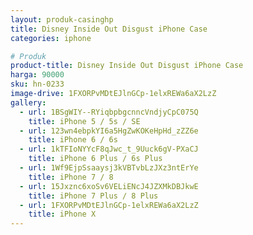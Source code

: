 ```yaml
---
layout: produk-casinghp
title: Disney Inside Out Disgust iPhone Case
categories: iphone

# Produk
product-title: Disney Inside Out Disgust iPhone Case
harga: 90000
sku: hn-0233
image-drive: 1FXORPvMDtEJlnGCp-1elxREWa6aX2LzZ
gallery:
  - url: 1BSgWIY--RYiqbpbgcnncVndjyCpC075Q
    title: iPhone 5 / 5s / SE
  - url: 123wn4ebpkYI6a5HgZwKOKeHpHd_zZZ6e
    title: iPhone 6 / 6s
  - url: 1kTFIoNYYcF8qJwc_t_9Uuck6gV-PXaCJ
    title: iPhone 6 Plus / 6s Plus
  - url: 1Wf9EjpSsaaysj3kVBTvbLzJXz3ntErYe
    title: iPhone 7 / 8
  - url: 15Jxznc6xoSv6VELiENcJ4JZXMkDBJkwE
    title: iPhone 7 Plus / 8 Plus
  - url: 1FXORPvMDtEJlnGCp-1elxREWa6aX2LzZ
    title: iPhone X
---
```

